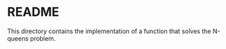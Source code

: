 # README

This directory contains the implementation of a function that solves the N-queens problem.

